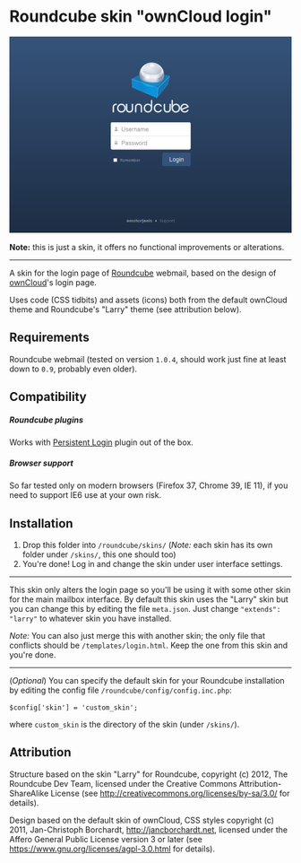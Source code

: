 Roundcube skin "ownCloud login"
=================================

![Preview image](https://github.com/amsterjanis/owncloud-login-skin-for-roundcube/raw/master/preview.png)

**Note:** this is just a skin, it offers no functional improvements or alterations.

--------------------------

A skin for the login page of [Roundcube](http://roundcube.net/) webmail, based on the design of [ownCloud](https://owncloud.org/)'s login page.

Uses code (CSS tidbits) and assets (icons) both from the default ownCloud theme and Roundcube's "Larry" theme (see attribution below).

## Requirements

Roundcube webmail (tested on version `1.0.4`, should work just fine at least down to `0.9`, probably even older).

## Compatibility

##### Roundcube plugins

Works with [Persistent Login](http://www.insanefactory.com/roundcube-persistent-login-plugin/) plugin out of the box.

##### Browser support

So far tested only on modern browsers (Firefox 37, Chrome 39, IE 11), if you need to support IE6 use at your own risk.

## Installation

1. Drop this folder into `/roundcube/skins/` (*Note:* each skin has its own folder under `/skins/`, this one should too)
2. You're done! Log in and change the skin under user interface settings.

---------------------------

This skin only alters the login page so you'll be using it with some other skin for the main mailbox interface.
By default this skin uses the "Larry" skin but you can change this by editing the file `meta.json`. Just change `"extends": "larry"` to whatever skin you have installed.

*Note:* You can also just merge this with another skin; the only file that conflicts should be `/templates/login.html`. Keep the one from this skin and you're done.

---------------------------

(*Optional*) You can specify the default skin for your Roundcube installation by editing the config file `/roundcube/config/config.inc.php`:
```
$config['skin'] = 'custom_skin';
``` 
where `custom_skin` is the directory of the skin (under `/skins/`).

## Attribution

Structure based on the skin "Larry" for Roundcube, copyright (c) 2012, The Roundcube Dev Team, licensed under the Creative Commons Attribution-ShareAlike License (see http://creativecommons.org/licenses/by-sa/3.0/ for details).

Design based on the default skin of ownCloud, CSS styles copyright (c) 2011, Jan-Christoph Borchardt, http://jancborchardt.net, licensed under the Affero General Public License version 3 or later (see https://www.gnu.org/licenses/agpl-3.0.html for details).
